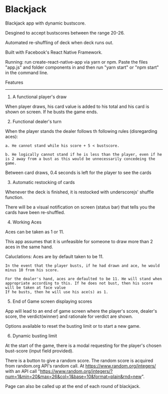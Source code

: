 # Blackjack
Blackjack app with dynamic bustscore.

Desgined to accept bustscores between the range 20-26.

Automated re-shuffling of deck when deck runs out.

Built with Facebook's React Native Framework.

Running: run create-react-native-app via yarn or npm. Paste the files "app.js" and folder components in and then run "yarn start" or "npm start" in the command line. 

Features
__________

1. A functional player's draw

When player draws, his card value is added to his total and his card is shown on screen. 
If he busts the game ends.

2. Functional dealer's turn

When the player stands the dealer follows th following rules (disregarding aces):

	a. He cannot stand while his score + 5 < bustscore.

	b. He logically cannot stand if he is less than the player, even if he is 2 away from a bust as this would be unnecessarily concedeing the game. 

Between card draws, 0.4 seconds is left for the player to see the cards

3. Automatic restocking of cards

Whenever the deck is finished, it is restocked with underscorejs' shuffle function.

There will be a visual notification on screen (status bar) that tells you the cards have been re-shuffled.

4. Working Aces

Aces can be taken as 1 or 11.

This app assumes that it is unfeasible for someone to draw more than 2 aces in the same hand.

Caluclations:
	Aces are by default taken to be 11.

	In the event that the player busts, if he had drawn and ace, he would minus 10 from his score. 
	
	For the dealer's hand, aces are defaulted to be 11. He will stand when appropriate according to this. If he does not bust, then his score will be taken at face value
	If he busts, then he will use his ace(s) as 1. 

5. End of Game screen displaying scores

App will lead to an end of game screen where the player's score, dealer's score, the verdict(winner) and rationale for verdict are shown. 

Options available to reset the busting limit or to start a new game.

6. Dynamic busting limit

At the start of the game, there is a modal requesting for the player's chosen bust-score (input field provided).

There is a button to give a random score. The random score is acquired from random.org API's random call. At https://www.random.org/integers/ with an API call "https://www.random.org/integers/?num=1&min=20&max=26&col=1&base=10&format=plain&rnd=new".

Page can also be called up at the end of each round of blackjack. 
